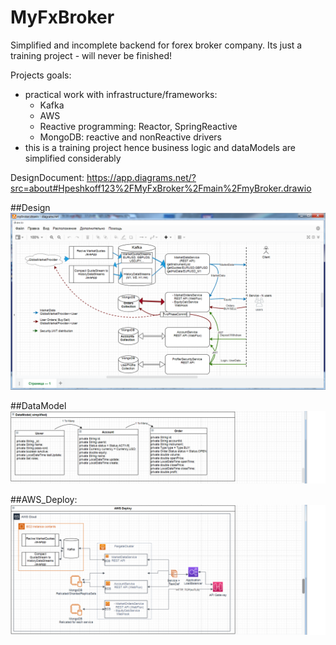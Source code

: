 # MyFxBroker

Simplified and incomplete backend for forex broker company.
Its just a training project - will never be finished!

Projects goals: 
 - practical work with infrastructure/frameworks:
    - Kafka
    - AWS
    - Reactive programming: Reactor, SpringReactive
    - MongoDB: reactive and nonReactive drivers
 - this is a training project hence business logic and dataModels are simplified considerably
   
DesignDocument: https://app.diagrams.net/?src=about#Hpeshkoff123%2FMyFxBroker%2Fmain%2FmyBroker.drawio

##Design
![Design](./Design.png)

##DataModel
![DataModel](./DataModel.png)

##AWS_Deploy:
![AWS_Deploy](./AWS_Deploy.png)
